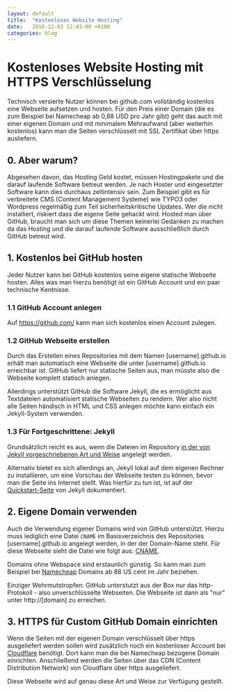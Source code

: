 ```yaml
---
layout: default
title:  "Kostenloses Website Hosting"
date:   2016-12-03 12:43:00 +0100
categories: blog
---
```


# Kostenloses Website Hosting mit HTTPS Verschlüsselung

Technisch versierte Nutzer können bei github.com vollständig kostenlos eine Webseite aufsetzen und hosten. Für den Preis einer Domain (die es zum Beispiel bei Namecheap ab 0,88 USD pro Jahr gibt) geht das auch mit einer eigenen Domain und mit minimalem Mehraufwand (aber weiterhin kostenlos) kann man die Seiten verschlüsselt mit SSL Zertifikat über https ausliefern.

## 0. Aber warum?

Abgesehen davon, das Hosting Geld kostet, müssen Hostingpakete und die darauf laufende Software betreut werden. Je nach Hoster und eingesetzter Software kann dies durchaus zeitintensiv sein. Zum Beispiel gibt es für verbreitete CMS (Content Management Systeme) wie TYPO3 oder Wordpress regelmäßig zum Teil sicherheitskritische Updates. Wer die nicht installiert, riskiert dass die eigene Seite gehackt wird. Hosted man über GitHub, braucht man sich um diese Themen keinerlei Gedanken zu machen da das Hosting und die darauf laufende Software ausschließlich durch GitHub betreut wird.

## 1. Kostenlos bei GitHub hosten

Jeder Nutzer kann bei GitHub kostenlos seine eigene statische Webseite hosten. Alles was man hierzu benötigt ist ein GitHub Account und ein paar technische Kentnisse.

### 1.1 GitHub Account anlegen

Auf https://github.com/ kann man sich kostenlos einen Account zulegen.

### 1.2 GitHub Webseite erstellen

Durch das Erstellen eines Repositories mit dem Namen [username].github.io erhält man automatisch eine Webseite die unter [username].github.io erreichbar ist. GitHub liefert nur statische Seiten aus, man müsste also die Webseite komplett statisch anlegen.

Allerdings unterstützt GitHub die Software Jekyll, die es ermöglicht aus Textdateien automatisiert statische Webseiten zu rendern. Wer also nicht alle Seiten händisch in HTML und CSS anlegen möchte kann einfach ein Jekyll-System verwenden. 

### 1.3 Für Fortgeschrittene: Jekyll

Grundsätzlich reicht es aus, wenn die Dateien im Repository [in der von Jekyll vorgeschriebenen Art und Weise][jekyll-filestructure] angelegt werden.

Alternativ bietet es sich allerdings an, Jekyll lokal auf dem eigenen Rechner zu installieren, um eine Vorschau der Webseite testen zu können, bevor man die Seite ins Internet stellt. Was hierfür zu tun ist, ist auf der [Quickstart-Seite][jekyll-quickstart] von Jekyll dokumentiert.


## 2. Eigene Domain verwenden

Auch die Verwendung eigener Domains wird von GitHub unterstützt. Hierzu muss lediglich eine Datei `CNAME` im Basisverzeichnis des Repositories [username].github.io angelegt werden, in der der Domain-Name steht. Für diese Webseite sieht die Datei wie folgt aus: [CNAME][cname-github].

Domains ohne Webspace sind erstaunlich günstig. So kann man zum Beispiel bei [Namecheap][namecheap] Domains ab 88 US cent im Jahr beziehen.

Einziger Wehrmutstropfen: GitHub unterstutzt aus der Box nur das http-Protokoll - also unverschlüsselte Webseiten. Die Webseite ist dann als "nur" unter http://[domain] zu erreichen.

## 3. HTTPS für Custom GitHub Domain einrichten

Wenn die Seiten mit der eigenen Domain verschlüsselt über https ausgeliefert werden sollen wird zusätzlich noch ein kostenloser Account bei [Cloudflare][cloudflare] benötigt. Dort kann man die bei Namecheap bezogene Domain einrichten. Anschließend werden die Seiten über das CDN (Content Distribution Network) von Cloudflare über https ausgeliefert.

Diese Webseite wird auf genau diese Art und Weise zur Verfügung gestellt.

[cname-github]: https://github.com/zechendorf/zechendorf.github.io/blob/master/CNAME
[jekyll-filestructure]: https://jekyllrb.com/docs/structure/
[jekyll-quickstart]: https://jekyllrb.com/docs/quickstart/
[namecheap]: https://www.namecheap.com
[cloudflare]: https://www.cloudflare.com
